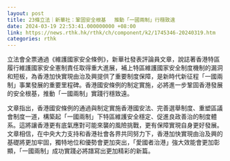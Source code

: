 ```yaml
---
layout: post
title: 23條立法｜新華社：鞏固安全根基 　推動「一國兩制」行穩致遠
date: 2024-03-19 22:53:41.000000000 +08:00
link: https://news.rthk.hk/rthk/ch/component/k2/1745346-20240319.htm
categories: rthk
---
```


立法會全票通過《維護國家安全條例》，新華社發表評論員文章，說誌著香港特區履行維護國家安全憲制責任取得重大進展，補上特區維護國家安全制度機制的漏洞和短板，為香港加快實現由治及興提供了重要制度保障，是新時代新征程「一國兩制」事業發展的重要里程碑。香港國安條例的制定實施，必將進一步鞏固香港發展的安全根基，推動「一國兩制」實踐行穩致遠。

文章指出，香港國安條例的通過與制定實施香港國安法、完善選舉制度、重塑區議會制度一道，構築起「一國兩制」下特區維護安全穩定、促進良政善治的制度體系。這將讓香港更有底氣應對可能來襲的風險挑戰，更有保障實現自身更好發展。文章相信，在中央大力支持和香港社會各界共同努力下，香港加快實現由治及興的基礎將更加牢固，獨特地位和優勢會更加突出，「愛國者治港」強大效能會更加彰顯，「一國兩制」成功實踐必將譜寫出更加精彩的新篇。
